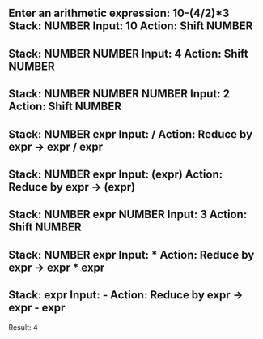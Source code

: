 Enter an arithmetic expression:
10-(4/2)*3
Stack: NUMBER 
Input: 10
Action: Shift NUMBER
----------------------------
Stack: NUMBER NUMBER 
Input: 4
Action: Shift NUMBER
----------------------------
Stack: NUMBER NUMBER NUMBER 
Input: 2
Action: Shift NUMBER
----------------------------
Stack: NUMBER expr 
Input: /
Action: Reduce by expr -> expr / expr
----------------------------
Stack: NUMBER expr 
Input: (expr)
Action: Reduce by expr -> (expr)
----------------------------
Stack: NUMBER expr NUMBER 
Input: 3
Action: Shift NUMBER
----------------------------
Stack: NUMBER expr 
Input: *
Action: Reduce by expr -> expr * expr
----------------------------
Stack: expr 
Input: -
Action: Reduce by expr -> expr - expr
----------------------------
Result: 4

